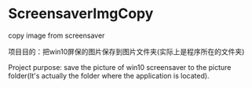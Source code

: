 # ScreensaverImgCopy
copy image from screensaver

项目目的：把win10屏保的图片保存到图片文件夹(实际上是程序所在的文件夹)

Project purpose: save the picture of win10 screensaver to the picture folder(It's actually the folder where the application is located).
